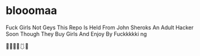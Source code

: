 # blooomaa

Fuck Girls Not Geys This Repo Is Held From John Sheroks An Adult Hacker Soon Though They Buy Girls And Enjoy By Fuckkkkki
ng

🧜‍♀️👸🥻🩱👙
